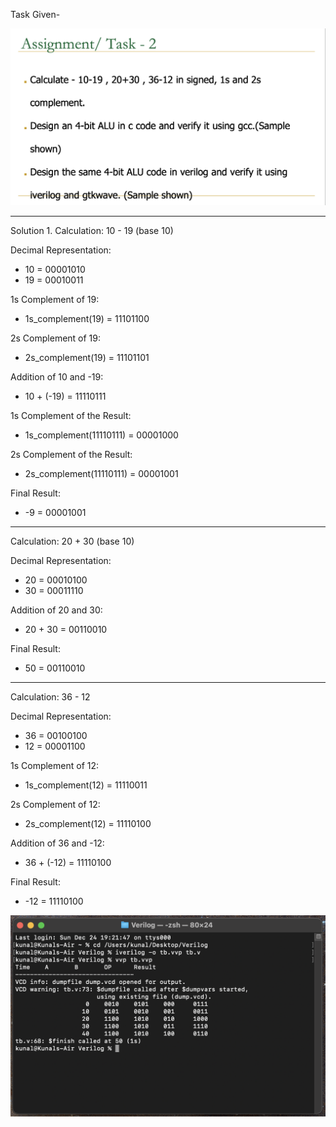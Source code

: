 Task Given-

![Alt Text](1C.png) 

__________________________________________

Solution 1.
Calculation: 10 - 19 (base 10)

Decimal Representation:
- 10 = 00001010
- 19 = 00010011

1s Complement of 19:
- 1s_complement(19) = 11101100

2s Complement of 19:
- 2s_complement(19) = 11101101

Addition of 10 and -19:
- 10 + (-19) = 11110111

1s Complement of the Result:
- 1s_complement(11110111) = 00001000

2s Complement of the Result:
- 2s_complement(11110111) = 00001001

Final Result:
- -9 = 00001001

---

Calculation: 20 + 30 (base 10)

Decimal Representation:
- 20 = 00010100
- 30 = 00011110

Addition of 20 and 30:
- 20 + 30 = 00110010

Final Result:
- 50 = 00110010

---

Calculation: 36 - 12 

Decimal Representation:
- 36 = 00100100
- 12 = 00001100

1s Complement of 12:
- 1s_complement(12) = 11110011

2s Complement of 12:
- 2s_complement(12) = 11110100

Addition of 36 and -12:
- 36 + (-12) = 11110100

Final Result:
- -12 = 11110100



![Alt Text](a.png)